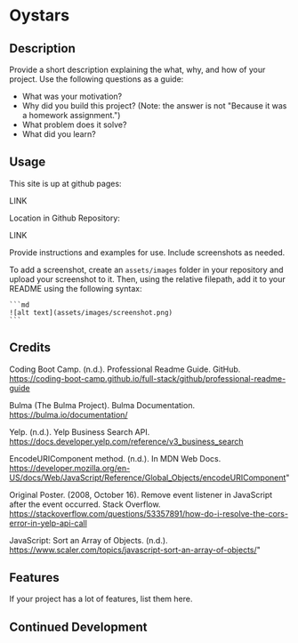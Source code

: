 # Oystars

## Description

Provide a short description explaining the what, why, and how of your project. Use the following questions as a guide:

- What was your motivation?
- Why did you build this project? (Note: the answer is not "Because it was a homework assignment.")
- What problem does it solve?
- What did you learn?


## Usage

This site is up at github pages:

LINK

Location in Github Repository:

LINK

Provide instructions and examples for use. Include screenshots as needed.

To add a screenshot, create an `assets/images` folder in your repository and upload your screenshot to it. Then, using the relative filepath, add it to your README using the following syntax:

    ```md
    ![alt text](assets/images/screenshot.png)
    ```

## Credits

Coding Boot Camp. (n.d.). Professional Readme Guide. GitHub. https://coding-boot-camp.github.io/full-stack/github/professional-readme-guide

Bulma (The Bulma Project). Bulma Documentation. https://bulma.io/documentation/

Yelp. (n.d.). Yelp Business Search API.
https://docs.developer.yelp.com/reference/v3_business_search



EncodeURIComponent method. (n.d.). In MDN Web Docs. https://developer.mozilla.org/en-US/docs/Web/JavaScript/Reference/Global_Objects/encodeURIComponent"

Original Poster. (2008, October 16). Remove event listener in JavaScript after the event occurred. Stack Overflow. https://stackoverflow.com/questions/53357891/how-do-i-resolve-the-cors-error-in-yelp-api-call

JavaScript: Sort an Array of Objects. (n.d.). https://www.scaler.com/topics/javascript-sort-an-array-of-objects/"


## Features

If your project has a lot of features, list them here.

## Continued Development 
